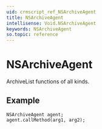 ```yaml
---
uid: crmscript_ref_NSArchiveAgent
title: NSArchiveAgent
intellisense: Void.NSArchiveAgent
keywords: NSArchiveAgent
so.topic: reference
---
```


# NSArchiveAgent

ArchiveList functions of all kinds.

## Example

```crmscript
NSArchiveAgent agent;
agent.callMethod(arg1, arg2);
```
